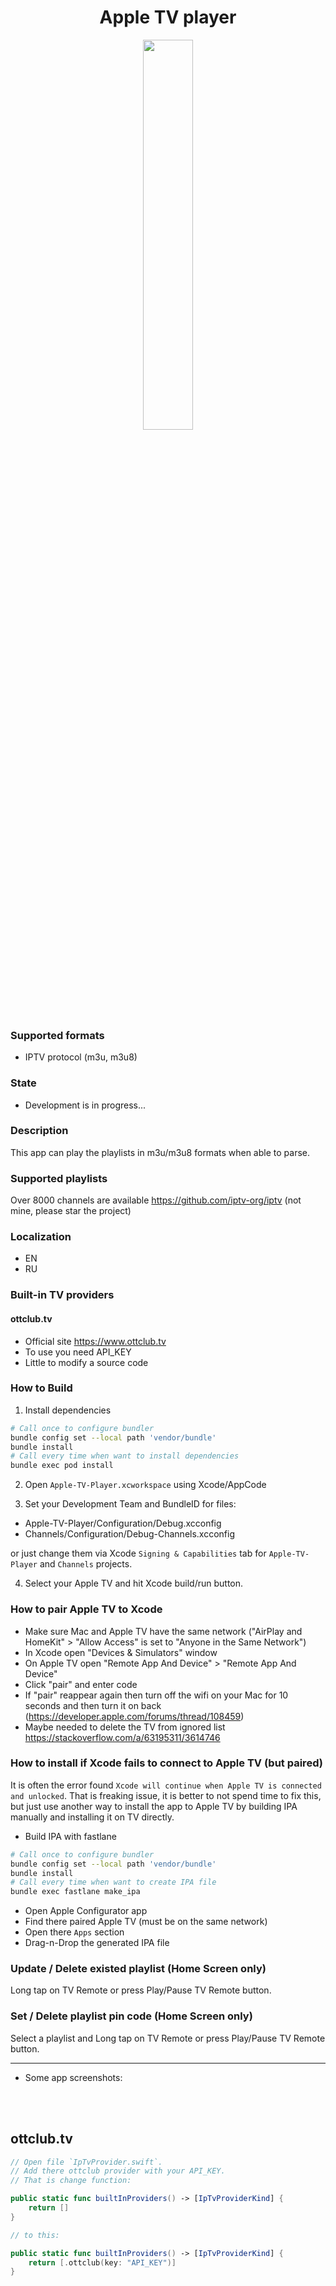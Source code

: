 
<h1 align="center">Apple TV player</h1>
<p align="center">
  <img src="logo.png"  alt="" width="40%"/>
</p>

### Supported formats

- IPTV protocol (m3u, m3u8)

### State

- Development is in progress...

### Description

This app can play the playlists in m3u/m3u8 formats when able to parse.

### Supported playlists

Over 8000 channels are available https://github.com/iptv-org/iptv (not mine, please star the project)

### Localization

- EN
- RU

### Built-in TV providers

#### ottclub.tv

- Official site https://www.ottclub.tv
- To use you need API_KEY
- Little to modify a source code

### How to Build

1. Install dependencies

```bash
# Call once to configure bundler
bundle config set --local path 'vendor/bundle'
bundle install
# Call every time when want to install dependencies
bundle exec pod install
```

2. Open `Apple-TV-Player.xcworkspace` using Xcode/AppCode

3. Set your Development Team and BundleID for files:

- Apple-TV-Player/Configuration/Debug.xcconfig
- Channels/Configuration/Debug-Channels.xcconfig

or just change them via Xcode `Signing & Capabilities` tab for `Apple-TV-Player` and `Channels` projects.

4. Select your Apple TV and hit Xcode build/run button.

### How to pair Apple TV to Xcode

- Make sure Mac and Apple TV have the same network ("AirPlay and HomeKit" > "Allow Access" is set to "Anyone in the Same Network")
- In Xcode open "Devices & Simulators" window
- On Apple TV open "Remote App And Device" > "Remote App And Device"
- Click "pair" and enter code
- If "pair" reappear again then turn off the wifi on your Mac for 10 seconds and then turn it on back (https://developer.apple.com/forums/thread/108459)
- Maybe needed to delete the TV from ignored list https://stackoverflow.com/a/63195311/3614746

### How to install if Xcode fails to connect to Apple TV (but paired)

It is often the error found  `Xcode will continue when Apple TV is connected and unlocked`. That is freaking issue, it is better to not spend time to fix this, but just use another way to install the app to Apple TV by building IPA manually and installing it on TV directly.

- Build IPA with fastlane

```bash
# Call once to configure bundler
bundle config set --local path 'vendor/bundle'
bundle install
# Call every time when want to create IPA file
bundle exec fastlane make_ipa
```

- Open Apple Configurator app
- Find there paired Apple TV (must be on the same network)
- Open there `Apps` section
- Drag-n-Drop the generated IPA file

### Update / Delete existed playlist (Home Screen only)

Long tap on TV Remote or press Play/Pause TV Remote button.

### Set / Delete playlist pin code (Home Screen only)

Select a playlist and Long tap on TV Remote or press Play/Pause TV Remote button.

----

- Some app screenshots:

</br><img src="001.png"  alt=""/>
<img src="003.png"  alt=""/>
<img src="002.png"  alt=""/>
<img src="006.png"  alt=""/>
<img src="007.png"  alt=""/>

## ottclub.tv

```swift
// Open file `IpTvProvider.swift`.
// Add there ottclub provider with your API_KEY.
// That is change function:

public static func builtInProviders() -> [IpTvProviderKind] {
    return []
}

// to this:

public static func builtInProviders() -> [IpTvProviderKind] {
    return [.ottclub(key: "API_KEY")]
}
```

<img src="009.png"  alt=""/>
<img src="008.png"  alt=""/>